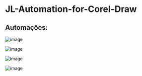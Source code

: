 # JL-Automation-for-Corel-Draw

## Automações:
![image](https://user-images.githubusercontent.com/110272650/184359676-6cab5193-cf1f-4d67-beed-55167162b1fe.png)


![image](https://user-images.githubusercontent.com/110272650/184360475-fff5c937-7f46-42bf-a9c0-b49bde29776e.png)


![image](https://user-images.githubusercontent.com/110272650/184360670-5c1bb8c1-5b90-4a9c-8fa1-1e52e825c9c1.png)

![image](https://user-images.githubusercontent.com/110272650/184359818-968365ce-87a9-48e7-a731-1a896a336579.png)

